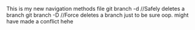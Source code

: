 This is my new navigation methods file
git branch -d <branch-name> //Safely deletes a branch
git branch -D <branch-name> //Force deletes a branch
just to be sure
oop. might have made a conflict hehe